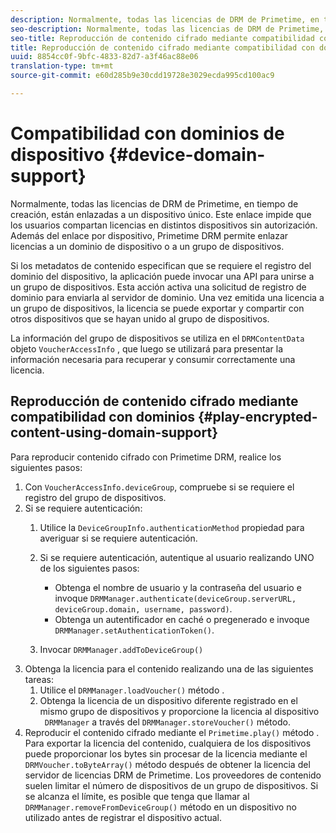 ```yaml
---
description: Normalmente, todas las licencias de DRM de Primetime, en tiempo de creación, están enlazadas a un dispositivo único. Este enlace impide que los usuarios compartan licencias en distintos dispositivos sin autorización. Además del enlace por dispositivo, Primetime DRM permite enlazar licencias a un dominio de dispositivo o a un grupo de dispositivos.
seo-description: Normalmente, todas las licencias de DRM de Primetime, en tiempo de creación, están enlazadas a un dispositivo único. Este enlace impide que los usuarios compartan licencias en distintos dispositivos sin autorización. Además del enlace por dispositivo, Primetime DRM permite enlazar licencias a un dominio de dispositivo o a un grupo de dispositivos.
seo-title: Reproducción de contenido cifrado mediante compatibilidad con dominios
title: Reproducción de contenido cifrado mediante compatibilidad con dominios
uuid: 8854cc0f-9bfc-4833-82d7-a3f46ac88e06
translation-type: tm+mt
source-git-commit: e60d285b9e30cdd19728e3029ecda995cd100ac9

---
```



# Compatibilidad con dominios de dispositivo {#device-domain-support}

Normalmente, todas las licencias de DRM de Primetime, en tiempo de creación, están enlazadas a un dispositivo único. Este enlace impide que los usuarios compartan licencias en distintos dispositivos sin autorización. Además del enlace por dispositivo, Primetime DRM permite enlazar licencias a un dominio de dispositivo o a un grupo de dispositivos.

Si los metadatos de contenido especifican que se requiere el registro del dominio del dispositivo, la aplicación puede invocar una API para unirse a un grupo de dispositivos. Esta acción activa una solicitud de registro de dominio para enviarla al servidor de dominio. Una vez emitida una licencia a un grupo de dispositivos, la licencia se puede exportar y compartir con otros dispositivos que se hayan unido al grupo de dispositivos.

La información del grupo de dispositivos se utiliza en el `DRMContentData` objeto `VoucherAccessInfo` , que luego se utilizará para presentar la información necesaria para recuperar y consumir correctamente una licencia.

## Reproducción de contenido cifrado mediante compatibilidad con dominios {#play-encrypted-content-using-domain-support}

Para reproducir contenido cifrado con Primetime DRM, realice los siguientes pasos:

1. Con `VoucherAccessInfo.deviceGroup`, compruebe si se requiere el registro del grupo de dispositivos.
1. Si se requiere autenticación:
   1. Utilice la `DeviceGroupInfo.authenticationMethod` propiedad para averiguar si se requiere autenticación.
   1. Si se requiere autenticación, autentique al usuario realizando UNO de los siguientes pasos:

      * Obtenga el nombre de usuario y la contraseña del usuario e invoque `DRMManager.authenticate(deviceGroup.serverURL, deviceGroup.domain, username, password)`.
      * Obtenga un autentificador en caché o pregenerado e invoque `DRMManager.setAuthenticationToken()`.
   1. Invocar `DRMManager.addToDeviceGroup()`
1. Obtenga la licencia para el contenido realizando una de las siguientes tareas:
   1. Utilice el `DRMManager.loadVoucher()` método .
   1. Obtenga la licencia de un dispositivo diferente registrado en el mismo grupo de dispositivos y proporcione la licencia al dispositivo ` DRMManager` a través del `DRMManager.storeVoucher()` método.
1. Reproducir el contenido cifrado mediante el `Primetime.play()` método .
Para exportar la licencia del contenido, cualquiera de los dispositivos puede proporcionar los bytes sin procesar de la licencia mediante el `DRMVoucher.toByteArray()` método después de obtener la licencia del servidor de licencias DRM de Primetime. Los proveedores de contenido suelen limitar el número de dispositivos de un grupo de dispositivos. Si se alcanza el límite, es posible que tenga que llamar al `DRMManager.removeFromDeviceGroup()` método en un dispositivo no utilizado antes de registrar el dispositivo actual.